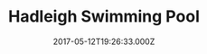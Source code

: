 ---
date: 2017-05-12T19:26:33.000Z
title: Hadleigh Swimming Pool
latitude: 52.04454122139633
longitude: 0.9586564785024496
category: checkin
---
